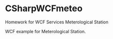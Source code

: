 # CSharpWCFmeteo
Homework for WCF Services Meterological Station

WCF example for Meterological Station.
